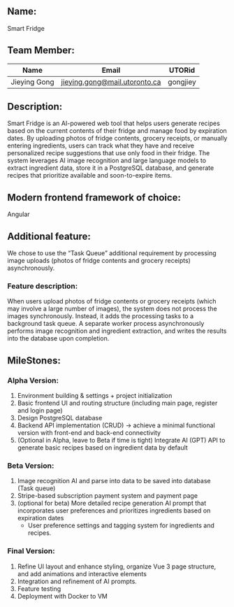 ## Name:
Smart Fridge

## Team Member:
| Name          | Email                        | UTORid     |
|---------------|------------------------------|------------|
| Jieying Gong  | jieying.gong@mail.utoronto.ca | gongjiey   |

## Description:
Smart Fridge is an AI-powered web tool that helps users generate recipes based on the current contents of their fridge and manage food by expiration dates. By uploading photos of fridge contents, grocery receipts, or manually entering ingredients, users can track what they have and receive personalized recipe suggestions that use only food in their fridge. The system leverages AI image recognition and large language models to extract ingredient data, store it in a PostgreSQL database, and generate recipes that prioritize available and soon-to-expire items.

## Modern frontend framework of choice:
Angular

## Additional feature:
We chose to use the “Task Queue” additional requirement by processing image uploads (photos of fridge contents and grocery receipts) asynchronously.
### Feature description:  
When users upload photos of fridge contents or grocery receipts (which may involve a large number of images), the system does not process the images synchronously. Instead, it adds the processing tasks to a background task queue. A separate worker process asynchronously performs image recognition and ingredient extraction, and writes the results into the database upon completion.

## MileStones:
### Alpha Version:
1. Environment building & settings + project initialization
2. Basic frontend UI and routing structure (including main page, register and login page)
3. Design PostgreSQL database
4. Backend API implementation (CRUD) → achieve a minimal functional version with front-end and back-end connectivity
5. (Optional in Alpha, leave to Beta if time is tight) Integrate AI (GPT) API to generate basic recipes based on ingredient data by default

### Beta Version:
1. Image recognition AI and parse into data to be saved into database (Task queue)
2. Stripe-based subscription payment system and payment page
3. (optional for beta) More detailed recipe generation AI prompt that incorporates user preferences and prioritizes ingredients based on expiration dates
    - User preference settings and tagging system for ingredients and recipes.

### Final Version:
1. Refine UI layout and enhance styling, organize Vue 3 page structure, and add animations and interactive elements
2. Integration and refinement of AI prompts.
3. Feature testing
4. Deployment with Docker to VM
